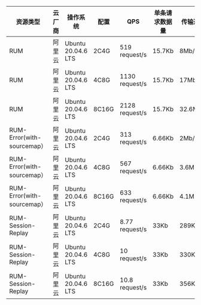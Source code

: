 | 资源类型                      | 云厂商 | 操作系统               | 配置    | QPS            | 单条请求数据量 | 传输速率     |
|---------------------------|-----|--------------------|-------|----------------|---------|----------|
| RUM                       | 阿里云 | Ubuntu 20.04.6 LTS | 2C4G  | 519 request/s  | 15.7Kb  | 8Mb/s    |
| RUM                       | 阿里云 | Ubuntu 20.04.6 LTS | 4C8G  | 1130 request/s | 15.7Kb  | 17Mb/s   |
| RUM                       | 阿里云 | Ubuntu 20.04.6 LTS | 8C16G | 2128 request/s | 15.7Kb  | 32.6Mb/s |
| RUM-Error(with-sourcemap） | 阿里云 | Ubuntu 20.04.6 LTS | 2C4G  | 313 request/s  | 6.66Kb  | 2Mb/s    |
| RUM-Error(with-sourcemap） | 阿里云 | Ubuntu 20.04.6 LTS | 4C8G  | 567 request/s  | 6.66Kb  | 3.6Mb/s  |
| RUM-Error(with-sourcemap） | 阿里云 | Ubuntu 20.04.6 LTS | 8C16G | 633 request/s  | 6.66Kb  | 4.1Mb/s  |
| RUM-Session-Replay        | 阿里云 | Ubuntu 20.04.6 LTS | 2C4G  | 8.77 request/s | 33Kb    | 289Kb/s  |
| RUM-Session-Replay        | 阿里云 | Ubuntu 20.04.6 LTS | 4C8G  | 10 request/s   | 33Kb    | 330Kb/s  |
| RUM-Session-Replay        | 阿里云 | Ubuntu 20.04.6 LTS | 8C16G | 10.8 request/s | 33Kb    | 356Kb/s  |
